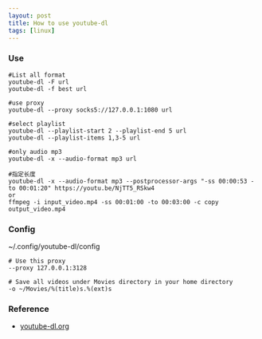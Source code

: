 ```yaml
---
layout: post
title: How to use youtube-dl 
tags: [linux]
---
```



### Use
``` shell
#List all format
youtube-dl -F url
youtube-dl -f best url

#use proxy
youtube-dl --proxy socks5://127.0.0.1:1080 url

#select playlist
youtube-dl --playlist-start 2 --playlist-end 5 url
youtube-dl --playlist-items 1,3-5 url

#only audio mp3
youtube-dl -x --audio-format mp3 url

#指定长度
youtube-dl -x --audio-format mp3 --postprocessor-args "-ss 00:00:53 -to 00:01:20" https://youtu.be/NjTT5_RSkw4
or
ffmpeg -i input_video.mp4 -ss 00:01:00 -to 00:03:00 -c copy output_video.mp4
```
### Config
~/.config/youtube-dl/config
``` shell
# Use this proxy
--proxy 127.0.0.1:3128

# Save all videos under Movies directory in your home directory
-o ~/Movies/%(title)s.%(ext)s
```


### Reference
- [youtube-dl.org](https://github.com/ytdl-org/youtube-dl)